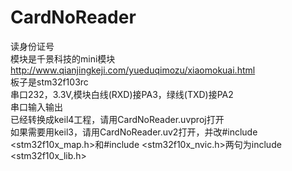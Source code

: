 # CardNoReader
读身份证号   
模块是千景科技的mini模块   
http://www.qianjingkeji.com/yueduqimozu/xiaomokuai.html   
板子是stm32f103rc   
串口232，3.3V,模块白线(RXD)接PA3，绿线(TXD)接PA2   
串口输入输出   
已经转换成keil4工程，请用CardNoReader.uvproj打开  
如果需要用keil3，请用CardNoReader.uv2打开，并改#include <stm32f10x_map.h>和#include <stm32f10x_nvic.h>两句为include <stm32f10x_lib.h>
